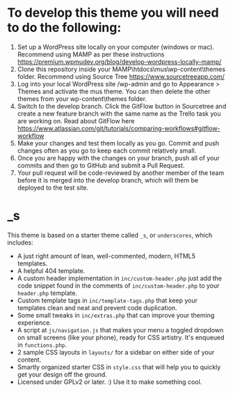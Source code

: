 To develop this theme you will need to do the following: 
===
1. Set up a WordPress site locally on your computer (windows or mac). Recommend using MAMP as per these instructions https://premium.wpmudev.org/blog/develop-wordpress-locally-mamp/
2. Clone this repository inside your MAMP\htdocs\mus\wp-content\themes folder. Recommend using Source Tree https://www.sourcetreeapp.com/
3. Log into your local WordPress site /wp-admin and go to Appearance > Themes and activate the mus theme. You can then delete the other themes from your wp-content\themes folder.
4. Switch to the develop branch. Click the GitFlow button in Sourcetree and create a new feature branch with the same name as the Trello task you are working on. Read about GitFlow here https://www.atlassian.com/git/tutorials/comparing-workflows#gitflow-workflow
5. Make your changes and test them locally as you go. Commit and push changes often as you go to keep each commit relatively small.
6. Once you are happy with the changes on your branch, push all of your commits and then go to GitHub and submit a Pull Request.
7. Your pull request will be code-reviewed by another member of the team before it is merged into the develop branch, which will them be deployed to the test site.

_s
===

This theme is based on a starter theme called `_s`, or `underscores`, which includes:

* A just right amount of lean, well-commented, modern, HTML5 templates.
* A helpful 404 template.
* A custom header implementation in `inc/custom-header.php` just add the code snippet found in the comments of `inc/custom-header.php` to your `header.php` template.
* Custom template tags in `inc/template-tags.php` that keep your templates clean and neat and prevent code duplication.
* Some small tweaks in `inc/extras.php` that can improve your theming experience.
* A script at `js/navigation.js` that makes your menu a toggled dropdown on small screens (like your phone), ready for CSS artistry. It's enqueued in `functions.php`.
* 2 sample CSS layouts in `layouts/` for a sidebar on either side of your content.
* Smartly organized starter CSS in `style.css` that will help you to quickly get your design off the ground.
* Licensed under GPLv2 or later. :) Use it to make something cool.

